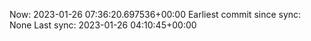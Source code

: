 Now: 2023-01-26 07:36:20.697536+00:00 Earliest commit since sync: None Last sync: 2023-01-26 04:10:45+00:00
